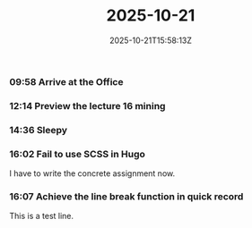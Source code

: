 ﻿---
title: "2025-10-21"
date: "2025-10-21T15:58:13Z"
categories:
  - diary
series:
tags:
mood:
weather:
location:
rating: 1
stime:
release: 0
draft: true
---

### 09:58 Arrive at the Office

### 12:14 Preview the lecture 16 mining

### 14:36 Sleepy

### 16:02 Fail to use SCSS in Hugo
I have to write the concrete assignment now.

### 16:07 Achieve the line break function in quick record

This is a test line.
